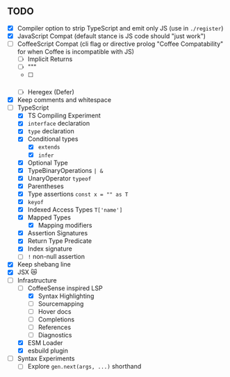 TODO
---

- [x] Compiler option to strip TypeScript and emit only JS (use in `./register`)
- [x] JavaScript Compat (default stance is JS code should "just work")
- [ ] CoffeeScript Compat (cli flag or directive prolog "Coffee Compatability" for when Coffee is incompatible with JS)
  - [ ] Implicit Returns
  - [ ] """
  - [ ] ###
  - [ ] Heregex (Defer)
- [x] Keep comments and whitespace
- [ ] TypeScript
  - [x] TS Compiling Experiment
  - [x] `interface` declaration
  - [x] `type` declaration
  - [x] Conditional types
    - [x] `extends`
    - [x] `infer`
  - [x] Optional Type
  - [x] TypeBinaryOperations `| &`
  - [x] UnaryOperator `typeof`
  - [x] Parentheses
  - [x] Type assertions `const x = "" as T`
  - [x] `keyof`
  - [x] Indexed Access Types `T['name']`
  - [x] Mapped Types
    - [x] Mapping modifiers
  - [x] Assertion Signatures
  - [x] Return Type Predicate
  - [x] Index signature
  - [ ] `!` non-null assertion
- [x] Keep shebang line
- [x] JSX 😿
- [ ] Infrastructure
  - [ ] CoffeeSense inspired LSP
    - [x] Syntax Highlighting
    - [ ] Sourcemapping
    - [ ] Hover docs
    - [ ] Completions
    - [ ] References
    - [ ] Diagnostics
  - [x] ESM Loader
  - [x] esbuild plugin
- [ ] Syntax Experiments
  - [ ] Explore `gen.next(args, ...)` shorthand
